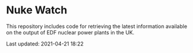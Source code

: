 # Nuke Watch

This repository includes code for retrieving the latest information available on the output of EDF nuclear power plants in the UK.

Last updated: 2021-04-21 18:22
